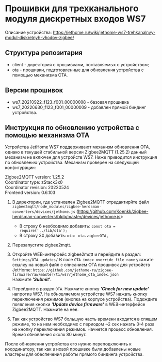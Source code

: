 # Прошивки для трехканального модуля дискретных входов WS7

Описание устройства: https://jethome.ru/wiki/jethome-ws7-trehkanalnyy-modul-diskretnyh-vhodov-zigbee/

## Структура репозитария

  * client - директория с прошивками, поставляемых с устройством;
  * ota - прошивки, подготовленные для обновления устройства с помощью механизма OTA.

## Версии прошивок
  
  * ws7_20210922_f123_f001_00000008 - базовая прошивка
  * ws7_20220630_f123_f001_00000009 - добавлен прямой биндинг устройства.

## Инструкция по обновлению устройства с помощью механизма OTA

Устройства JetHome WS7 поддерживают механизм обновления OTA, однако в текущей стабильной версии Zigbee2MQTT (1.25.2) данный механизм не включен для устройств WS7. Ниже приводится инструкция по обновлению устройства. Механизм проверен на следующей конфигурации:

Zigbee2MQTT version: 1.25.2  
Coordinator type: zStack3x0  
Coordinator revision: 20220524  
Frontend version: 0.6.103

1. В директории, где установлен Zigbee2MQTT отредактирйте файл `zigbee2mqtt/node_modules/zigbee-herdsman-converters/devices/jethome.js` (https://github.com/Koenkk/zigbee-herdsman-converters/blob/master/devices/jethome.js):

    * В строку 6 необходимо добавить: `const ota = require('../lib/ota');`
    * В строку 30 добавить: `ota: ota.zigbeeOTA,`

2. Перезапустите zigbee2mqtt.

3. Откройте WEB-интерфейс zigbee2mqtt и перейдите в раздел: `Settings/OTA updates/` 
  В поле `OTA index override file name` укажите ссылку на новый файл с описанием OTA прошивок для устройств JetHome: `https://github.com/jethome-ru/zigbee-firmware/raw/master/ti/ws7/jethome_ota_index.json`  
  Нажмите ***'Submit'***.

4. Перейдите в раздел `OTA`. Нажмите кнопку ***'Check for new update'*** напротив WS7. На обновляемом устройстве WS7 нажать кнопку переключения режимов (кнопка на корпусе устройства). Подождите появления кнопки ***'Update device firmware'*** в WEB-интерфейсе Zigbee2MQTT. Нажмите на нее. 

5. Так как устройство WS7 большую часть времени аходится в спящем режиме, то на нем необходимо с периодом ~2 сек нажать 3-4 раза на кнопку переключения режимов. Начнется процесс обновления. Время обновления около 80 минут. 

После обновления устройства его нужно переподключить к координатору, так как в новой прошивке были добавлены новые кластеры для обеспечения работы прямого биндинга устройства.
